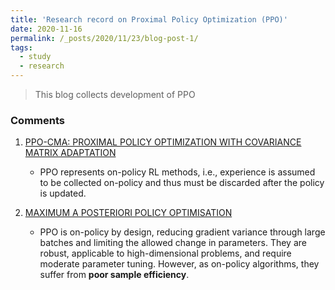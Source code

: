 ```yaml
---
title: 'Research record on Proximal Policy Optimization (PPO)'
date: 2020-11-16
permalink: /_posts/2020/11/23/blog-post-1/ 
tags:
  - study
  - research
---
```


>  This blog collects development of PPO

### Comments

1. [PPO-CMA: PROXIMAL POLICY OPTIMIZATION WITH COVARIANCE MATRIX ADAPTATION](https://ieeexplore.ieee.org/stamp/stamp.jsp?arnumber=9231618)
    * PPO represents on-policy RL methods, i.e., experience is assumed to be collected on-policy and thus must be discarded after the policy is updated.

2. [MAXIMUM A POSTERIORI POLICY OPTIMISATION](https://arxiv.org/pdf/1806.06920.pdf)
    * PPO is on-policy by design, reducing gradient variance through large batches and limiting the allowed change in parameters. They are robust, applicable to high-dimensional problems, and require moderate parameter tuning. However, as on-policy algorithms, they suffer from **poor sample efficiency**.
    